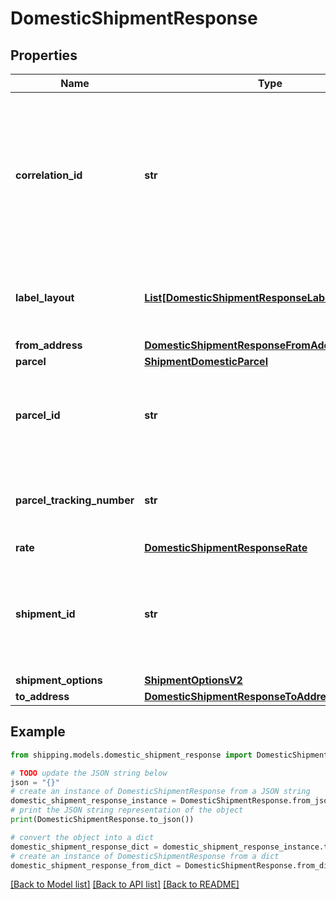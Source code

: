 # DomesticShipmentResponse


## Properties

Name | Type | Description | Notes
------------ | ------------- | ------------- | -------------
**correlation_id** | **str** | This is a GUID (globally unique identifier) that&#39;s automatically generated for every request that the webserver receives. | [optional] 
**label_layout** | [**List[DomesticShipmentResponseLabelLayoutInner]**](DomesticShipmentResponseLabelLayoutInner.md) | This indicates the label layout and generated label details | [optional] 
**from_address** | [**DomesticShipmentResponseFromAddress**](DomesticShipmentResponseFromAddress.md) |  | [optional] 
**parcel** | [**ShipmentDomesticParcel**](ShipmentDomesticParcel.md) |  | [optional] 
**parcel_id** | **str** | &gt;-Parcel Id is optional and would be visible in case when is present in the request. | [optional] 
**parcel_tracking_number** | **str** | The Tracking number given to the Parcel for tracking purpose. | [optional] 
**rate** | [**DomesticShipmentResponseRate**](DomesticShipmentResponseRate.md) |  | [optional] 
**shipment_id** | **str** | A unique identifier  for the shipment, generated by the system in response to shipment purchase.. | [optional] 
**shipment_options** | [**ShipmentOptionsV2**](ShipmentOptionsV2.md) |  | [optional] 
**to_address** | [**DomesticShipmentResponseToAddress**](DomesticShipmentResponseToAddress.md) |  | [optional] 

## Example

```python
from shipping.models.domestic_shipment_response import DomesticShipmentResponse

# TODO update the JSON string below
json = "{}"
# create an instance of DomesticShipmentResponse from a JSON string
domestic_shipment_response_instance = DomesticShipmentResponse.from_json(json)
# print the JSON string representation of the object
print(DomesticShipmentResponse.to_json())

# convert the object into a dict
domestic_shipment_response_dict = domestic_shipment_response_instance.to_dict()
# create an instance of DomesticShipmentResponse from a dict
domestic_shipment_response_from_dict = DomesticShipmentResponse.from_dict(domestic_shipment_response_dict)
```
[[Back to Model list]](../README.md#documentation-for-models) [[Back to API list]](../README.md#documentation-for-api-endpoints) [[Back to README]](../README.md)


